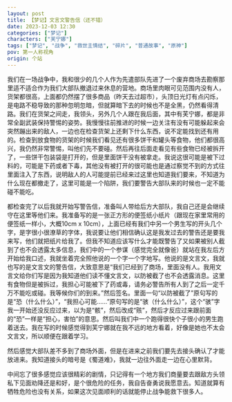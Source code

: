 ```yaml
---
layout: post
title: 【梦记】文言文警告信（还不错）
date: 2023-12-03 12:30
categories: ["梦记"]
characters: ["芙宁娜"]
tags: ["梦记", "战争", "救世主情结", "碎片", "普通故事", "原神"]
pov: 第一人称视角
origin: 个站
---
```


我们在一场战争中，我和很少的几个人作为先遣部队先进了一个废弃商场去勘察那里适不适合作为我们大部队撤退过来休息的营地。商场里肉眼可见范围内没有人，货架都很高，上面都仍然摆了很多商品（昨天去过超市），头顶日光灯有点闪烁，是电路不稳导致的那种忽明忽暗，但就算暗下去的时候也不是全黑，仍然看得清路。我们在货架之间走，我领头，另外几个人跟在我后面，其中有芙宁娜，都是非常全副武装保持警惕的姿势。我慢慢往前推进的时候一边关注有没有可能躲起来会突然蹦出来的敌人，一边也在检查货架上还剩下什么东西，说不定能找到还有用的。检查到放食物的货架的时候我们看见还有很多饼干和罐头等食物，他们都很高兴，我仍然非常警惕，叫他们先不要碰。然后再往后面走看见有些食物已经被拆开了，一些饼干包装袋是打开的，但是里面饼干没有被拿走。我说这很可能是被下过料的，可能是下药或者下毒，其他没有被打开的很可能也是通过察觉不到的方式往里面注入了东西，说明敌人的人可能提前已经来过这里也知道我们要来，不知道为什么现在都撤走了，这里可能是一个陷阱，我们要警告大部队来的时候也一定不能碰不能吃。

都检查完了以后我就开始写警告信，准备叫人带给后方大部队，我自己还是会继续守在这里等他们来。我准备写的是一张正方形的便签纸小纸片（跟现在家里常用的便签纸一样小，大概10cm x 10cm），上面已经有我们中另一个男生写的开头几个字，是字很小很潦草的字体，我说要让他们相信确认这是我发过去的警告还是要我来写，他们就把纸片给我了。但我不知道应该写什么才能既警告了又如果被别人截到了也不会透露太多信息，我们中的一个参谋（感觉完全就像爸）就站在我左后方开始给我口述，我就坐着完全照他说的一个字一个字地写。他说的是文言文，我就也写的是文言文的警告信，大致意思是“我们已经到了商场，里面没有人。我用文言文给你们写是因为我知道他们读不懂文言文，以防被截了也不会透露消息。这里有食物但是被拆过，我担心可能被下了药或毒，请务必警告所有人到了之后一定千万不能吃或碰。我等候你们的到来。”然后签名。里面一句“以防被截了”原句写的是“恐（什么什么）”，“我担心可能……”原句写的是“骇（什么什么）”，这个“骇”字我一开始还没反应过来，以为是“骸”，然后改成“赅”，然后才反应过来跟前面的“恐”一样是“担心，害怕”的意思。然后叫我们中一个跑得很快个子很小的男生跑着送去。我在写的时候感觉得到芙宁娜就在我不远的地方看着，好像是她也不太会文言文，所以顺便在跟着学习。

然后感觉大部队差不多到了商场外面，但是在进来之前我们要先去接头确认了才能放进来。我知道接头的暗号是《蜀道难》，我就一边往外面走一边在心里默背。

中间忘了很多感觉应该很精彩的剧情，只记得有一个地方我们商量要去跟敌方头领私下见面劝降还是和好，是个很危险的任务，我自告奋勇说我愿意去。知道就算有牺牲危险也没有关系，如果这次见面顺利的话就能停止战争能救下很多人。

